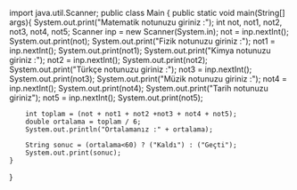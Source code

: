 import java.util.Scanner;
public class Main { public static void main(String[] args){
        System.out.print("Matematik notunuzu giriniz :");
        int not, not1, not2, not3, not4, not5;
        Scanner inp = new Scanner(System.in);
        not = inp.nextInt();
        System.out.print(not);
        System.out.print("Fizik notunuzu giriniz :");
        not1 = inp.nextInt();
        System.out.print(not1);
        System.out.print("Kimya notunuzu giriniz :");
        not2 = inp.nextInt();
        System.out.print(not2);
        System.out.print("Türkçe notunuzu giriniz :");
        not3 = inp.nextInt();
        System.out.print(not3);
        System.out.print("Müzik notunuzu giriniz :");
        not4 = inp.nextInt();
        System.out.print(not4);
        System.out.print("Tarih notunuzu giriniz");
        not5 = inp.nextInt();
        System.out.print(not5);

        int toplam = (not + not1 + not2 +not3 + not4 + not5);
        double ortalama = toplam / 6;
        System.out.println("Ortalamanız :" + ortalama);

        String sonuc = (ortalama<60) ? ("Kaldı") : ("Geçti");
        System.out.print(sonuc);
    }
}
